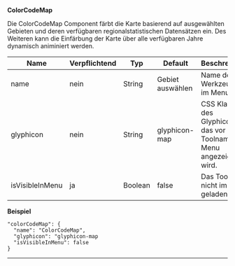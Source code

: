 **ColorCodeMap**

Die ColorCodeMap Component färbt die Karte basierend auf ausgewählten Gebieten und deren verfügbaren regionalstatistischen Datensätzen ein. Des Weiteren kann die Einfärbung der Karte über alle verfügbaren Jahre dynamisch animiniert werden.

|Name|Verpflichtend|Typ|Default|Beschreibung|
|----|-------------|---|-------|------------|
|name|nein|String|Gebiet auswählen|Name des Werkzeuges im Menu.|
|glyphicon|nein|String|glyphicon-map|CSS Klasse des Glyphicons, das vor dem Toolnamen im Menu angezeigt wird.|
|isVisibleInMenu|ja|Boolean|false|Das Tool wird nicht im Menü geladen.|

**Beispiel**
```
"colorCodeMap": {
  "name": "ColorCodeMap",
  "glyphicon": "glyphicon-map
  "isVisibleInMenu": false
}
```

***
